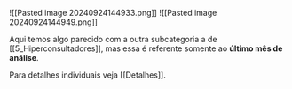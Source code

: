 ![[Pasted image 20240924144933.png]]
![[Pasted image 20240924144949.png]]


Aqui temos algo parecido com a outra subcategoria a de [[5_Hiperconsultadores]], mas essa é referente somente ao **último mês de análise**.

Para detalhes individuais veja [[Detalhes]].